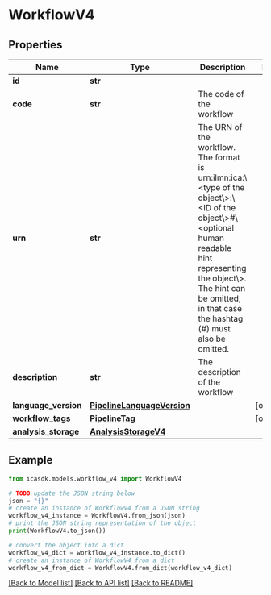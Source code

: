 # WorkflowV4


## Properties

Name | Type | Description | Notes
------------ | ------------- | ------------- | -------------
**id** | **str** |  | 
**code** | **str** | The code of the workflow | 
**urn** | **str** | The URN of the workflow. The format is urn:ilmn:ica:\\&lt;type of the object\\&gt;:\\&lt;ID of the object\\&gt;#\\&lt;optional human readable hint representing the object\\&gt;. The hint can be omitted, in that case the hashtag (#) must also be omitted. | 
**description** | **str** | The description of the workflow | 
**language_version** | [**PipelineLanguageVersion**](PipelineLanguageVersion.md) |  | [optional] 
**workflow_tags** | [**PipelineTag**](PipelineTag.md) |  | [optional] 
**analysis_storage** | [**AnalysisStorageV4**](AnalysisStorageV4.md) |  | 

## Example

```python
from icasdk.models.workflow_v4 import WorkflowV4

# TODO update the JSON string below
json = "{}"
# create an instance of WorkflowV4 from a JSON string
workflow_v4_instance = WorkflowV4.from_json(json)
# print the JSON string representation of the object
print(WorkflowV4.to_json())

# convert the object into a dict
workflow_v4_dict = workflow_v4_instance.to_dict()
# create an instance of WorkflowV4 from a dict
workflow_v4_from_dict = WorkflowV4.from_dict(workflow_v4_dict)
```
[[Back to Model list]](../README.md#documentation-for-models) [[Back to API list]](../README.md#documentation-for-api-endpoints) [[Back to README]](../README.md)


